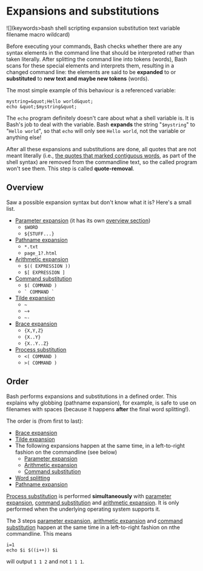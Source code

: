 # Expansions and substitutions

![](keywords>bash shell scripting expansion substitution text variable filename macro wildcard)

Before executing your commands, Bash checks whether there are any syntax
elements in the command line that should be interpreted rather than
taken literally. After splitting the command line into tokens (words),
Bash scans for these special elements and interprets them, resulting in
a changed command line: the elements are said to be **expanded** to or
**substituted** to **new text and maybe new tokens** (words).

The most simple example of this behaviour is a referenced variable:

    mystring=&quot;Hello world&quot;
    echo &quot;$mystring&quot;

The `echo` program definitely doesn't care about what a shell variable
is. It is Bash's job to deal with the variable. Bash **expands** the
string "`$mystring`" to "`Hello world`", so that `echo` will only see
`Hello world`, not the variable or anything else!

After all these expansions and substitutions are done, all quotes that
are not meant literally (i.e., [the quotes that marked contiguous
words](/syntax/quoting), as part of the shell syntax) are removed from
the commandline text, so the called program won't see them. This step is
called **quote-removal**.

## Overview

Saw a possible expansion syntax but don't know what it is? Here's a
small list.

- [Parameter expansion](/syntax/pe) (it has its own [overview
  section](/syntax/pe#overview))
  - `$WORD`
  - `${STUFF...}`
- [Pathname expansion](/syntax/expansion/globs)
  - `*.txt`
  - `page_1?.html`
- [Arithmetic expansion](/syntax/expansion/arith)
  - `$(( EXPRESSION ))`
  - `$[ EXPRESSION ]`
- [Command substitution](/syntax/expansion/cmdsubst)
  - `$( COMMAND )`
  - `` ` COMMAND ` ``
- [Tilde expansion](/syntax/expansion/tilde)
  - `~`
  - `~+`
  - `~-`
- [Brace expansion](/syntax/expansion/brace)
  - `{X,Y,Z}`
  - `{X..Y}`
  - `{X..Y..Z}`
- [Process substitution](/syntax/expansion/proc_subst)
  - `<( COMMAND )`
  - `>( COMMAND )`

## Order

Bash performs expansions and substitutions in a defined order. This
explains why globbing (pathname expansion), for example, is safe to use
on filenames with spaces (because it happens **after** the final word
splitting!).

The order is (from first to last):

- [Brace expansion](/syntax/expansion/brace)
- [Tilde expansion](/syntax/expansion/tilde)
- The following expansions happen at the same time, in a left-to-right
  fashion on the commandline (see below)
  - [Parameter expansion](/syntax/pe)
  - [Arithmetic expansion](/syntax/expansion/arith)
  - [Command substitution](/syntax/expansion/cmdsubst)
- [Word splitting](/syntax/expansion/wordsplit)
- [Pathname expansion](/syntax/expansion/globs)

[Process substitution](/syntax/expansion/proc_subst) is performed
**simultaneously** with [parameter expansion](/syntax/pe), [command
substitution](/syntax/expansion/cmdsubst) and [arithmetic
expansion](/syntax/expansion/arith). It is only performed when the
underlying operating system supports it.

The 3 steps [parameter expansion](/syntax/pe), [arithmetic
expansion](/syntax/expansion/arith) and [command
substitution](/syntax/expansion/cmdsubst) happen at the same time in a
left-to-right fashion on nthe commandline. This means

    i=1
    echo $i $((i++)) $i

will output `1 1 2` and not `1 1 1`.
